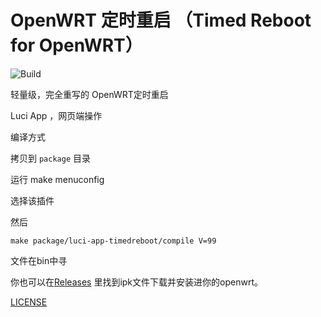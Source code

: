 # OpenWRT 定时重启 （Timed Reboot for OpenWRT）

![Build](https://github.com/kongfl888/luci-app-timedreboot/workflows/Build/badge.svg)

轻量级，完全重写的 OpenWRT定时重启

Luci App ，网页端操作

编译方式

拷贝到 ``package`` 目录

运行 make menuconfig

选择该插件

然后

``make package/luci-app-timedreboot/compile V=99``

文件在bin中寻

你也可以在[Releases](https://github.com/kongfl888/luci-app-timedreboot/releases) 里找到ipk文件下载并安装进你的openwrt。

[LICENSE](https://github.com/kongfl888/luci-app-timedreboot/blob/master/LICENSE)
